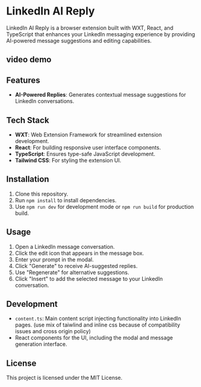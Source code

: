 # LinkedIn AI Reply

LinkedIn AI Reply is a browser extension built with WXT, React, and TypeScript that enhances your LinkedIn messaging experience by providing AI-powered message suggestions and editing capabilities.

## video demo


## Features

- **AI-Powered Replies**: Generates contextual message suggestions for LinkedIn conversations.

## Tech Stack

- **WXT**: Web Extension Framework for streamlined extension development.
- **React**: For building responsive user interface components.
- **TypeScript**: Ensures type-safe JavaScript development.
- **Tailwind CSS**: For styling the extension UI.

## Installation

1. Clone this repository.
2. Run `npm install` to install dependencies.
3. Use `npm run dev` for development mode or `npm run build` for production build.

## Usage

1. Open a LinkedIn message conversation.
2. Click the edit icon that appears in the message box.
3. Enter your prompt in the modal.
4. Click "Generate" to receive AI-suggested replies.
5. Use "Regenerate" for alternative suggestions.
6. Click "Insert" to add the selected message to your LinkedIn conversation.

## Development

- `content.ts`: Main content script injecting functionality into LinkedIn pages. (use mix of taiwlind and inline css because of compatibility issues and cross origin policy)
- React components for the UI, including the modal and message generation interface.

## License

This project is licensed under the MIT License.

